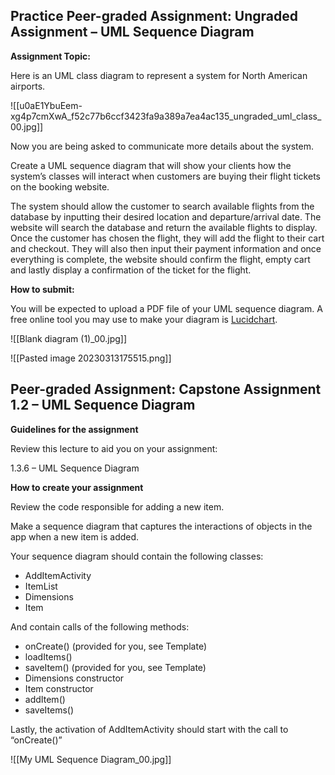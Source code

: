 ## Practice Peer-graded Assignment: Ungraded Assignment – UML Sequence Diagram

**Assignment Topic:**

Here is an UML class diagram to represent a system for North American airports.

![[u0aE1YbuEem-xg4p7cmXwA_f52c77b6ccf3423fa9a389a7ea4ac135_ungraded_uml_class_00.jpg]]

Now you are being asked to communicate more details about the system.

Create a UML sequence diagram that will show your clients how the system’s classes will interact when customers are buying their flight tickets on the booking website.

The system should allow the customer to search available flights from the database by inputting their desired location and departure/arrival date. The website will search the database and return the available flights to display. Once the customer has chosen the flight, they will add the flight to their cart and checkout. They will also then input their payment information and once everything is complete, the website should confirm the flight, empty cart and lastly display a confirmation of the ticket for the flight.

**How to submit:**

You will be expected to upload a PDF file of your UML sequence diagram. A free online tool you may use to make your diagram is [Lucidchart](https://www.lucidchart.com/).

![[Blank diagram (1)_00.jpg]]

![[Pasted image 20230313175515.png]]

## Peer-graded Assignment: Capstone Assignment 1.2 – UML Sequence Diagram

**Guidelines for the assignment**

Review this lecture to aid you on your assignment:

1.3.6 – UML Sequence Diagram

**How to create your assignment**

Review the code responsible for adding a new item.

Make a sequence diagram that captures the interactions of objects in the app when a new item is added.

Your sequence diagram should contain the following classes:

-   AddItemActivity
-   ItemList
-   Dimensions
-   Item

And contain calls of the following methods:

-   onCreate() (provided for you, see Template)
-   loadItems()
-   saveItem() (provided for you, see Template)
-   Dimensions constructor
-   Item constructor
-   addItem()
-   saveItems()

Lastly, the activation of AddItemActivity should start with the call to “onCreate()”

![[My UML Sequence Diagram_00.jpg]]

